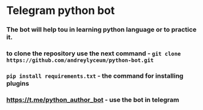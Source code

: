 # Telegram python bot
### The bot will help tou in learning python language or to practice it.
### to clone the repository use the next command - ```git clone https://github.com/andreylyceum/python-bot.git```
### ```pip install requirements.txt``` - the command for installing plugins
### https://t.me/python_author_bot - use the bot in telegram
